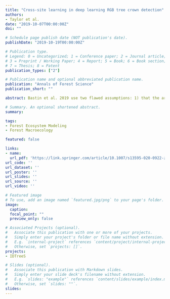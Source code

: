 ```yaml
---
title: "Cross-site learning in deep learning RGB tree crown detection"
authors:
- Taylor et al.
date: "2019-10-07T00:00:00Z"
doi: ""

# Schedule page publish date (NOT publication's date).
publishDate: "2019-10-19T00:00:00Z"

# Publication type.
# Legend: 0 = Uncategorized; 1 = Conference paper; 2 = Journal article;
# 3 = Preprint / Working Paper; 4 = Report; 5 = Book; 6 = Book section;
# 7 = Thesis; 8 = Patent
publication_types: ["2"]

# Publication name and optional abbreviated publication name.
publication: "Annals of Forest Science"
publication_short: ""

abstract: Bastin et al. 2019 use two flawed assumptions: 1) that the area suitable for restoration does not contain any carbon currently, and 2) that soil organic carbon (SOC) from increased canopy cover will accumulate quickly enough to mitigate anthropogenic carbon emissions. We re-evaluated the potential carbon storage worldwide using empirical relationships of tree cover and carbon. We use global datasets of tree cover, soil organic carbon, and above ground biomass to estimate the empirical relationships of tree cover and carbon stock storage. A more realistic range of global carbon storage potential is between 71.7 and 75.7 GtC globally, with a large uncertainty associated with SOC. This is less than half of the original 205 GtC estimate. The potential global carbon storage of restored forests is much less than that estimated by Bastin et al. 2019.

# Summary. An optional shortened abstract.
summary:

tags:
- Forest Ecosystem Modeling
- Forest Macroecology

featured: false

links:
- name:
  url_pdf: 'https://link.springer.com/article/10.1007/s13595-020-0922-z'
url_code: ''
url_dataset: ''
url_poster: ''
url_slides: ''
url_source: ''
url_video: ''

# Featured image
# To use, add an image named `featured.jpg/png` to your page's folder.
image:
  caption:
  focal_point: ""
  preview_only: false

# Associated Projects (optional).
#   Associate this publication with one or more of your projects.
#   Simply enter your project's folder or file name without extension.
#   E.g. `internal-project` references `content/project/internal-project/index.md`.
#   Otherwise, set `projects: []`.
projects:
- IDTreeS

# Slides (optional).
#   Associate this publication with Markdown slides.
#   Simply enter your slide deck's filename without extension.
#   E.g. `slides: "example"` references `content/slides/example/index.md`.
#   Otherwise, set `slides: ""`.
slides:
---
```

